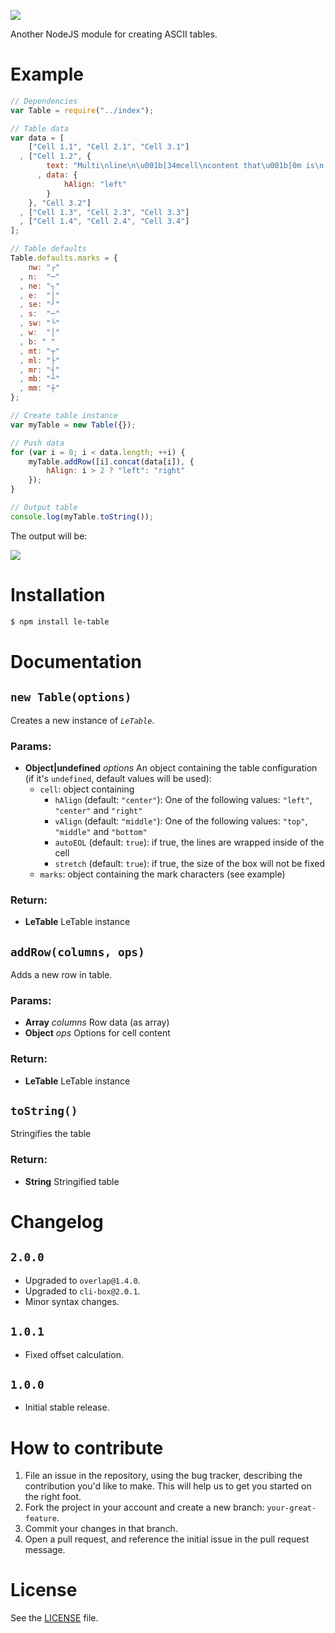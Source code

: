![](http://i.imgur.com/BKXaFAa.png)

Another NodeJS module for creating ASCII tables.

# Example

```js
// Dependencies
var Table = require("../index");

// Table data
var data = [
    ["Cell 1.1", "Cell 2.1", "Cell 3.1"]
  , ["Cell 1.2", {
        text: "Multi\nline\n\u001b[34mcell\ncontent that\u001b[0m is\n left aligned."
      , data: {
            hAlign: "left"
        }
    }, "Cell 3.2"]
  , ["Cell 1.3", "Cell 2.3", "Cell 3.3"]
  , ["Cell 1.4", "Cell 2.4", "Cell 3.4"]
];

// Table defaults
Table.defaults.marks = {
    nw: "┌"
  , n:  "─"
  , ne: "┐"
  , e:  "│"
  , se: "┘"
  , s:  "─"
  , sw: "└"
  , w:  "│"
  , b: " "
  , mt: "┬"
  , ml: "├"
  , mr: "┤"
  , mb: "┴"
  , mm: "┼"
};

// Create table instance
var myTable = new Table({});

// Push data
for (var i = 0; i < data.length; ++i) {
    myTable.addRow([i].concat(data[i]), {
        hAlign: i > 2 ? "left": "right"
    });
}

// Output table
console.log(myTable.toString());
```

The output will be:

![](http://i.imgur.com/vC3U1ZD.png)

# Installation

```sh
$ npm install le-table
```

# Documentation
## `new Table(options)`
Creates a new instance of *`LeTable`*.

### Params:
* **Object|undefined** *options* An object containing the table configuration (if it's `undefined`, default values will be used):
  - `cell`: object containing
    - `hAlign` (default: `"center"`): One of the following values: `"left"`, `"center"` and `"right"`
    - `vAlign` (default: `"middle"`): One of the following values: `"top"`, `"middle"` and `"bottom"`
    - `autoEOL` (default: `true`): if true, the lines are wrapped inside of the cell
    - `stretch` (default: `true`): if true, the size of the box will not be fixed
  - `marks`: object containing the mark characters (see example)

### Return:
* **LeTable** LeTable instance

## `addRow(columns, ops)`
Adds a new row in table.

### Params:
* **Array** *columns* Row data (as array)
* **Object** *ops* Options for cell content

### Return:
* **LeTable** LeTable instance

## `toString()`
Stringifies the table

### Return:
* **String** Stringified table

# Changelog
## `2.0.0`
 - Upgraded to `overlap@1.4.0`.
 - Upgraded to `cli-box@2.0.1`.
 - Minor syntax changes.

## `1.0.1`
 - Fixed offset calculation.

## `1.0.0`
 - Initial stable release.

# How to contribute

1. File an issue in the repository, using the bug tracker, describing the
   contribution you'd like to make. This will help us to get you started on the
   right foot.
2. Fork the project in your account and create a new branch:
   `your-great-feature`.
3. Commit your changes in that branch.
4. Open a pull request, and reference the initial issue in the pull request
   message.

# License
See the [LICENSE](./LICENSE) file.
